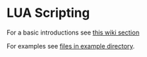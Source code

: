 # LUA Scripting

For a basic introductions see [this wiki section](https://wiki.rusefi.com/Lua-Scripting/)

For examples see [files in example directory](https://github.com/FOME-Tech/fome-fw/tree/master/firmware/controllers/lua/examples).
